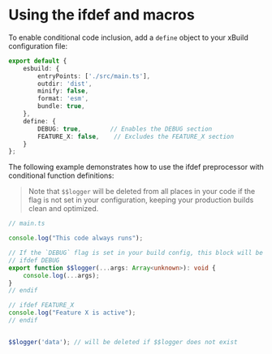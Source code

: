 # Using the ifdef and macros

To enable conditional code inclusion, add a `define` object to your xBuild configuration file:
```ts
export default {
    esbuild: {
        entryPoints: ['./src/main.ts'],
        outdir: 'dist',
        minify: false,
        format: 'esm',
        bundle: true,
    },
    define: {
        DEBUG: true,        // Enables the DEBUG section
        FEATURE_X: false,    // Excludes the FEATURE_X section
    }
};
```

The following example demonstrates how to use the ifdef preprocessor with conditional function definitions:
> Note that `$$logger` will be deleted from all places in your code if the flag is not set in your configuration, 
> keeping your production builds clean and optimized.

```ts
// main.ts

console.log("This code always runs");

// If the `DEBUG` flag is set in your build config, this block will be included
// ifdef DEBUG
export function $$logger(...args: Array<unknown>): void {
    console.log(...args);
}
// endif

// ifdef FEATURE_X
console.log("Feature X is active");
// endif


$$logger('data'); // will be deleted if $$logger does not exist
```
